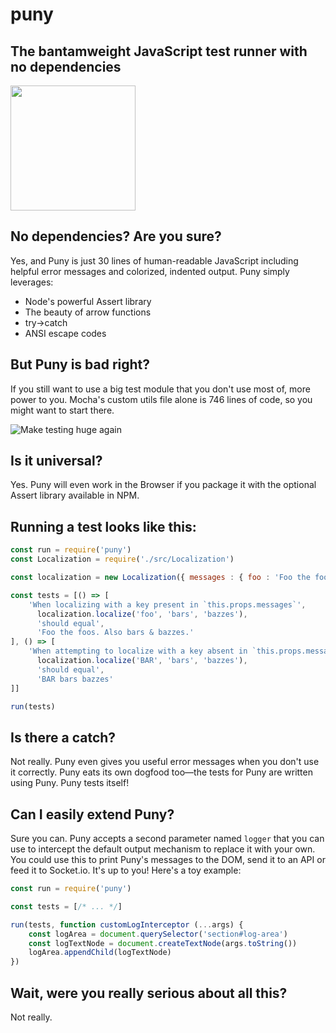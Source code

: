 # puny
## The bantamweight JavaScript test runner with no dependencies
<img src="https://pixabay.com/static/uploads/photo/2013/07/13/12/35/boxing-gloves-159920_960_720.png" height="200">


## No dependencies? Are you sure?
Yes, and Puny is just 30 lines of human-readable JavaScript including helpful error messages and colorized, indented output. Puny simply leverages:
* Node's powerful Assert library
* The beauty of arrow functions
* try->catch
* ANSI escape codes

## But Puny is bad right?
If you still want to use a big test module that you don't use most of, more power to you. Mocha's custom utils file alone is 746 lines of code, so you might want to start there.

![Make testing huge again](https://i.imgflip.com/p8blw.jpg)

## Is it universal?
Yes. Puny will even work in the Browser if you package it with the optional Assert library available in NPM.

## Running a test looks like this:

```js
const run = require('puny')
const Localization = require('./src/Localization')

const localization = new Localization({ messages : { foo : 'Foo the foos. Also %s & %s.' } })

const tests = [() => [
    'When localizing with a key present in `this.props.messages`',
      localization.localize('foo', 'bars', 'bazzes'),
      'should equal',
      'Foo the foos. Also bars & bazzes.'
], () => [
    'When attempting to localize with a key absent in `this.props.messages`',
      localization.localize('BAR', 'bars', 'bazzes'),
      'should equal',
      'BAR bars bazzes'
]]

run(tests)
```

## Is there a catch?
Not really. Puny even gives you useful error messages when you don't use it correctly. Puny eats its own dogfood too—the tests for Puny are written using Puny. Puny tests itself!

## Can I easily extend Puny?
Sure you can. Puny accepts a second parameter named `logger` that you can use to intercept the default output mechanism to replace it with your own. You could use this to print Puny's messages to the DOM, send it to an API or feed it to Socket.io. It's up to you! Here's a toy example:
```js
const run = require('puny')

const tests = [/* ... */]

run(tests, function customLogInterceptor (...args) {
	const logArea = document.querySelector('section#log-area')
	const logTextNode = document.createTextNode(args.toString())
	logArea.appendChild(logTextNode)
})
```

## Wait, were you really serious about all this?
Not really. 